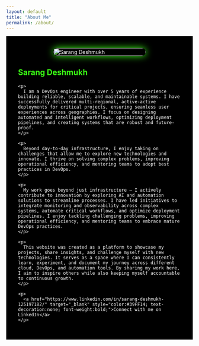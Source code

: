 ```yaml
---
layout: default
title: "About Me"
permalink: /about/
---
```


<div class="page__splash about-page" style="background-color:#000; color:#fff; padding:2rem; display:flex; flex-wrap:wrap; align-items:center; gap:2rem; justify-content:center;">

  <!-- Photo with neon glow -->
  <div class="about-photo" style="flex:1 1 200px; max-width:250px;">
    <img src="{{ '/assets/images/photo.png' | relative_url }}" alt="Sarang Deshmukh" 
         style="width:100%; border-radius:12px; box-shadow: 0 0 20px #39FF14;">
  </div>

  <!-- Heading + Bio -->
  <div class="about-bio" style="flex:2 1 500px; max-width:600px;">
    <h2 class="about__title" style="color:#39FF14; margin-top:0;">Sarang Deshmukh</h2>
    
    <p>
      I am a DevOps engineer with over 5 years of experience building reliable, scalable, and maintainable systems. I have successfully delivered multi-regional, active-active deployments for critical projects, ensuring seamless user experiences across geographies. I focus on designing automated and intelligent workflows, optimizing deployment pipelines, and creating systems that are robust and future-proof.
    </p>

    <p>
      Beyond day-to-day infrastructure, I enjoy taking on challenges that allow me to explore new technologies and innovate. I thrive on solving complex problems, improving operational efficiency, and mentoring teams to adopt best practices in DevOps.
    </p>

    <p>
      My work goes beyond just infrastructure — I actively contribute to innovation by exploring AI and automation solutions to streamline processes. I have led initiatives to integrate monitoring and observability across complex systems, automate critical workflows, and optimize deployment pipelines. I enjoy tackling challenging problems, improving operational efficiency, and mentoring teams to embrace mature DevOps practices.
    </p>

    <p>
      This website was created as a platform to showcase my projects, share insights, and challenge myself with new technologies. It serves as a space where I can consistently learn, experiment, and document my journey across different cloud, DevOps, and automation tools. By sharing my work here, I aim to inspire others while also keeping myself accountable to continuous growth.
    </p>

    <p>
      <a href="https://www.linkedin.com/in/sarang-deshmukh-125197182/" target="_blank" style="color:#39FF14; text-decoration:none; font-weight:bold;">Connect with me on LinkedIn</a>
    </p>

  </div>

</div>

<!-- Responsive fix -->
<style>
@media (max-width: 700px) {
  .about-page {
    flex-direction: column;
    align-items: center;
  }
  .about-photo, .about-bio {
    flex: 1 1 100%;
    max-width: 300px;
    text-align: center;
  }
  .about-photo img {
    box-shadow: 0 0 15px #39FF14; /* Slightly smaller glow on mobile */
  }
}
</style>
